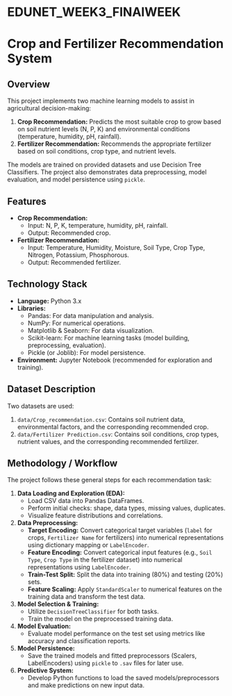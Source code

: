 # EDUNET_WEEK3_FINAlWEEK

# Crop and Fertilizer Recommendation System

## Overview

This project implements two machine learning models to assist in agricultural decision-making:
1.  **Crop Recommendation:** Predicts the most suitable crop to grow based on soil nutrient levels (N, P, K) and environmental conditions (temperature, humidity, pH, rainfall).
2.  **Fertilizer Recommendation:** Recommends the appropriate fertilizer based on soil conditions, crop type, and nutrient levels.

The models are trained on provided datasets and use Decision Tree Classifiers. The project also demonstrates data preprocessing, model evaluation, and model persistence using `pickle`.

## Features

-   **Crop Recommendation:**
    -   Input: N, P, K, temperature, humidity, pH, rainfall.
    -   Output: Recommended crop.
-   **Fertilizer Recommendation:**
    -   Input: Temperature, Humidity, Moisture, Soil Type, Crop Type, Nitrogen, Potassium, Phosphorous.
    -   Output: Recommended fertilizer.

## Technology Stack

-   **Language:** Python 3.x
-   **Libraries:**
    -   Pandas: For data manipulation and analysis.
    -   NumPy: For numerical operations.
    -   Matplotlib & Seaborn: For data visualization.
    -   Scikit-learn: For machine learning tasks (model building, preprocessing, evaluation).
    -   Pickle (or Joblib): For model persistence.
-   **Environment:** Jupyter Notebook (recommended for exploration and training).

## Dataset Description

Two datasets are used:
1.  `data/Crop_recommendation.csv`: Contains soil nutrient data, environmental factors, and the corresponding recommended crop.
2.  `data/Fertilizer Prediction.csv`: Contains soil conditions, crop types, nutrient values, and the corresponding recommended fertilizer.

## Methodology / Workflow

The project follows these general steps for each recommendation task:

1.  **Data Loading and Exploration (EDA):**
    -   Load CSV data into Pandas DataFrames.
    -   Perform initial checks: shape, data types, missing values, duplicates.
    -   Visualize feature distributions and correlations.
2.  **Data Preprocessing:**
    -   **Target Encoding:** Convert categorical target variables (`label` for crops, `Fertilizer Name` for fertilizers) into numerical representations using dictionary mapping or `LabelEncoder`.
    -   **Feature Encoding:** Convert categorical input features (e.g., `Soil Type`, `Crop Type` in the fertilizer dataset) into numerical representations using `LabelEncoder`.
    -   **Train-Test Split:** Split the data into training (80%) and testing (20%) sets.
    -   **Feature Scaling:** Apply `StandardScaler` to numerical features on the training data and transform the test data.
3.  **Model Selection & Training:**
    -   Utilize `DecisionTreeClassifier` for both tasks.
    -   Train the model on the preprocessed training data.
4.  **Model Evaluation:**
    -   Evaluate model performance on the test set using metrics like accuracy and classification reports.
5.  **Model Persistence:**
    -   Save the trained models and fitted preprocessors (Scalers, LabelEncoders) using `pickle` to `.sav` files for later use.
6.  **Predictive System:**
    -   Develop Python functions to load the saved models/preprocessors and make predictions on new input data.
